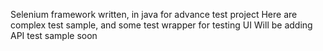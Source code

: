 
Selenium framework written, in java for advance test project
Here are complex test sample, and some test wrapper for testing UI 
Will be adding API test sample soon
